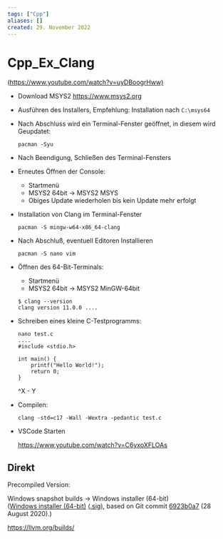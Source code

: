 ```yaml
---
tags: ["Cpp"]
aliases: []
created: 29. November 2022
---
```


# Cpp_Ex_Clang

(<https://www.youtube.com/watch?v=uyDBoogrHww)>

- Download MSYS2 <https://www.msys2.org>

- Ausführen des Installers, Empfehlung: Installation nach `C:\msys64`

- Nach Abschluss wird ein Terminal-Fenster geöffnet, in diesem wird Geupdatet:

  ```
  pacman -Syu
  ```

- Nach Beendigung, Schließen des Terminal-Fensters

- Erneutes Öffnen der Console:

  - Startmenü
  - MSYS2 64bit -> MSYS2 MSYS
  - Obiges Update wiederholen bis kein Update mehr erfolgt

- Installation von Clang im Terminal-Fenster

  ```
  pacman -S mingw-w64-x86_64-clang
  ```

- Nach Abschluß, eventuell Editoren Installieren

  ```
  pacman -S nano vim
  ```

- Öffnen des 64-Bit-Terminals:

  - Startmenü
  - MSYS2 64bit -> MSYS2 MinGW-64bit

  ```
  $ clang --version
  clang version 11.0.0 ....
  ```

- Schreiben eines kleine C-Testprogramms:

  ```
  nano test.c
  ....
  #include <stdio.h>
  
  int main() {
      printf("Hello World!");
      return 0;
  }
  ```

  ^X - Y

- Compilen:

  ```
  clang -std=c17 -Wall -Wextra -pedantic test.c
  ```

- VSCode Starten

  <https://www.youtube.com/watch?v=C6yxoXFLOAs>

  

  
  
  
  
  
  
  

## Direkt

Precompiled Version:

Windows snapshot builds -> Windows installer (64-bit)  
([Windows installer (64-bit)](https://prereleases.llvm.org/win-snapshots/LLVM-12.0.0-6923b0a7-win64.exe) [(.sig)](https://prereleases.llvm.org/win-snapshots/LLVM-12.0.0-6923b0a7-win64.exe.sig), based on Git commit [6923b0a7](https://github.com/llvm/llvm-project/commit/6923b0a7) (28 August 2020).)

<https://llvm.org/builds/>




